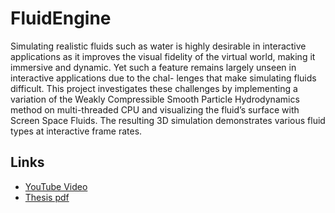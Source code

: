 # FluidEngine

Simulating realistic fluids such as water is highly desirable in interactive applications as it improves the visual fidelity of the virtual world, making it immersive and dynamic. Yet such a feature remains largely unseen in interactive applications due to the chal-
lenges that make simulating fluids difficult. This project investigates these challenges by implementing a variation of the Weakly Compressible Smooth Particle Hydrodynamics method on multi-threaded CPU and visualizing the fluid’s surface with Screen Space Fluids. The resulting 3D simulation demonstrates various fluid types at interactive frame rates.

## Links
* [YouTube Video](https://www.youtube.com/watch?v=QqZqj00CqXg&t=45s)
* [Thesis pdf](https://drive.google.com/open?id=0B2macuhZeO18TzQ0UmNsRUt6bUE)
